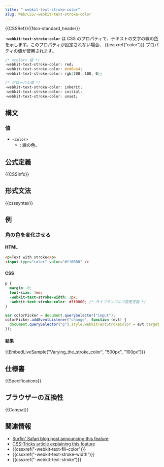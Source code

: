 ```yaml
---
title: "-webkit-text-stroke-color"
slug: Web/CSS/-webkit-text-stroke-color
---
```


{{CSSRef}}{{Non-standard_header}}

**`-webkit-text-stroke-color`** は CSS のプロパティで、テキストの文字の線の[色](/ja/docs/Web/CSS/color_value)を示します。このプロパティが設定されない場合、 {{cssxref("color")}} プロパティの値が使用されます。

```css
/* <color> 値 */
-webkit-text-stroke-color: red;
-webkit-text-stroke-color: #e08ab4;
-webkit-text-stroke-color: rgb(200, 100, 0);

/* グローバル値 */
-webkit-text-stroke-color: inherit;
-webkit-text-stroke-color: initial;
-webkit-text-stroke-color: unset;
```

## 構文

### 値

- `<color>`
  - : 線の色。

## 公式定義

{{CSSInfo}}

## 形式文法

{{csssyntax}}

## 例

### 角の色を変化させる

#### HTML

```html
<p>Text with stroke</p>
<input type="color" value="#ff0000" />
```

#### CSS

```css
p {
  margin: 0;
  font-size: 4em;
  -webkit-text-stroke-width: 3px;
  -webkit-text-stroke-color: #ff0000; /* ライブサンプルで変更可能 */
}
```

```js hidden
var colorPicker = document.querySelector("input");
colorPicker.addEventListener("change", function (evt) {
  document.querySelector("p").style.webkitTextStrokeColor = evt.target.value;
});
```

#### 結果

{{EmbedLiveSample("Varying_the_stroke_color", "500px", "100px")}}

## 仕様書

{{Specifications}}

## ブラウザーの互換性

{{Compat}}

## 関連情報

- [Surfin' Safari blog post announcing this feature](https://www.webkit.org/blog/85/introducing-text-stroke/)
- [CSS-Tricks article explaining this feature](https://css-tricks.com/adding-stroke-to-web-text/)
- {{cssxref("-webkit-text-fill-color")}}
- {{cssxref("-webkit-text-stroke-width")}}
- {{cssxref("-webkit-text-stroke")}}
